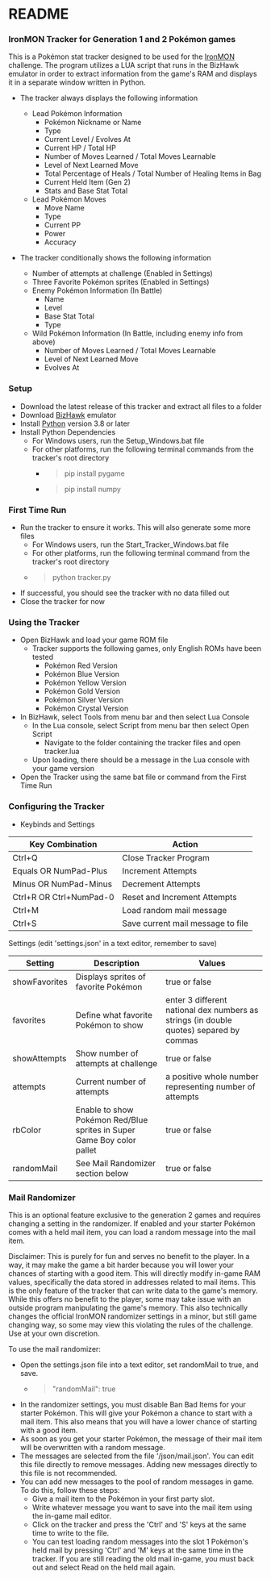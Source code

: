 # README #

### IronMON Tracker for Generation 1 and 2 Pokémon games ###

This is a Pokémon stat tracker designed to be used for the [IronMON](https://gist.github.com/valiant-code/adb18d248fa0fae7da6b639e2ee8f9c1) challenge.
The program utilizes a LUA script that runs in the BizHawk emulator in order to extract information from the game's
RAM and displays it in a separate window written in Python.

* The tracker always displays the following information
  * Lead Pokémon Information
    * Pokémon Nickname or Name
    * Type
    * Current Level / Evolves At
    * Current HP / Total HP
    * Number of Moves Learned / Total Moves Learnable
    * Level of Next Learned Move
    * Total Percentage of Heals / Total Number of Healing Items in Bag
    * Current Held Item (Gen 2)
    * Stats and Base Stat Total
  * Lead Pokémon Moves
    * Move Name
    * Type
    * Current PP
    * Power
    * Accuracy


* The tracker conditionally shows the following information
  * Number of attempts at challenge (Enabled in Settings)
  * Three Favorite Pokémon sprites (Enabled in Settings)
  * Enemy Pokémon Information (In Battle)
    * Name
    * Level
    * Base Stat Total
    * Type
  * Wild Pokémon Information (In Battle, including enemy info from above)
    * Number of Moves Learned / Total Moves Learnable
    * Level of Next Learned Move
    * Evolves At


### Setup ###

* Download the latest release of this tracker and extract all files to a folder
* Download [BizHawk](https://tasvideos.org/Bizhawk) emulator
* Install [Python](https://www.python.org/downloads/) version 3.8 or later
* Install Python Dependencies
  * For Windows users, run the Setup_Windows.bat file
  * For other platforms, run the following terminal commands from the tracker's root directory
    * >pip install pygame
    * >pip install numpy
      
### First Time Run ###

* Run the tracker to ensure it works. This will also generate some more files
  * For Windows users, run the Start_Tracker_Windows.bat file
  * For other platforms, run the following terminal command from the tracker's root directory
  * >python tracker.py
* If successful, you should see the tracker with no data filled out
* Close the tracker for now

### Using the Tracker ###

* Open BizHawk and load your game ROM file
  * Tracker supports the following games, only English ROMs have been tested
    * Pokémon Red Version
    * Pokémon Blue Version
    * Pokémon Yellow Version
    * Pokémon Gold Version
    * Pokémon Silver Version
    * Pokémon Crystal Version
* In BizHawk, select Tools from menu bar and then select Lua Console
  * In the Lua console, select Script from menu bar then select Open Script
    * Navigate to the folder containing the tracker files and open tracker.lua
  * Upon loading, there should be a message in the Lua console with your game version
* Open the Tracker using the same bat file or command from the First Time Run

### Configuring the Tracker ###

* Keybinds and Settings

Key Combination | Action
------------- | -------------
Ctrl+Q  | Close Tracker Program
Equals OR NumPad-Plus  | Increment Attempts
Minus OR NumPad-Minus  | Decrement Attempts
Ctrl+R OR Ctrl+NumPad-0 | Reset and Increment Attempts
Ctrl+M  | Load random mail message
Ctrl+S  | Save current mail message to file

Settings (edit 'settings.json' in a text editor, remember to save)

Setting | Description | Values
------------- | ------------- | ------------
showFavorites  | Displays sprites of favorite Pokémon | true or false
favorites  | Define what favorite Pokémon to show | enter 3 different national dex numbers as strings (in double quotes) separed by commas
showAttempts  | Show number of attempts at challenge | true or false
attempts  | Current number of attempts | a positive whole number representing number of attempts
rbColor  | Enable to show Pokémon Red/Blue sprites in Super Game Boy color pallet | true or false
randomMail  | See Mail Randomizer section below  | true or false

### Mail Randomizer ###

This is an optional feature exclusive to the generation 2 games and requires changing a setting in the randomizer.
If enabled and your starter Pokémon comes with a held mail item, you can load a random message into the mail item.

Disclaimer:
This is purely for fun and serves no benefit to the player.
In a way, it may make the game a bit harder because you will lower your chances of starting with a good item.
This will directly modify in-game RAM values, specifically the data stored in addresses related to mail items.
This is the only feature of the tracker that can write data to the game's memory.
While this offers no benefit to the player, some may take issue with an outside program manipulating the game's memory.
This also technically changes the official IronMON randomizer settings in a minor, but still game changing way, so some may view this violating the rules of the challenge.
Use at your own discretion.

To use the mail randomizer:

* Open the settings.json file into a text editor, set randomMail to true, and save.
  * > "randomMail": true
* In the randomizer settings, you must disable Ban Bad Items for your starter Pokémon. This will give your Pokémon a chance to start with a mail item. This also means that you will have a lower chance of starting with a good item.
* As soon as you get your starter Pokémon, the message of their mail item will be overwritten with a random message.
* The messages are selected from the file '/json/mail.json'. You can edit this file directly to remove messages. Adding new messages directly to this file is not recommended.
* You can add new messages to the pool of random messages in game. To do this, follow these steps:
  * Give a mail item to the Pokémon in your first party slot.
  * Write whatever message you want to save into the mail item using the in-game mail editor.
  * Click on the tracker and press the 'Ctrl' and 'S' keys at the same time to write to the file.
  * You can test loading random messages into the slot 1 Pokémon's held mail by pressing 'Ctrl' and 'M' keys at the same time in the tracker. If you are still reading the old mail in-game, you must back out and select Read on the held mail again.